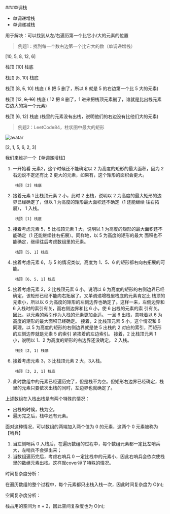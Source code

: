 ###单调栈
- 单调递增栈
- 单调递减栈

用于解决：可以找到从左/右遍历第一个比它小/大的元素的位置

>例题1：找到每一个数右边第一个比它大的数（单调递增栈）

[10, 5, 8, 12, 6]

栈顶 [10] 栈底

栈顶 [5, 10] 栈底

栈顶 [8, ~~5~~, 10] 栈底 ( 8 把 5 删了，所以 8 就是 5 的右边第一个比 5 大的元素)

栈顶 [12, ~~8, 10~~] 栈底 ( 12 把 8 删了，1 进来把栈顶元素删了，谁就是比出栈元素右边大的第一个元素)

栈顶 [6, 12] 栈底 (栈里的元素没有出栈，说明他们的右边没有比他们大的元素)

> 例题2：LeetCode84，柱状图中最大的矩形

![avatar](https://assets.leetcode-cn.com/aliyun-lc-upload/uploads/2018/10/12/histogram_area.png)

[2, 1, 5, 6, 2, 3]

我们来维护一个【单调递增栈】

1. 一开始看 元素2，这个时候还不能确定以 2 为高度的矩形的最大面积，因为 2 右边说不定还有比 2 更大的元素，如果有，这个矩形的面积会更大。

        栈顶 [2] 栈底

2. 接着元素 1 比栈顶元素 2 小，此时 2 出栈，说明以 2 为高度的最大矩形的边界已经确定了，但以 1 为高度的矩形最大面积还不确定（1 还能继续
往右拓展）， 1 入栈。

        栈顶 [1] 栈底

3. 接着考虑元素 5，5 比栈顶元素 1 大，说明以 1 为高度的矩形的最大面积还不能确定（1 还能继续往右拓展）。同样地，以 5 为高度的矩形的最大
面积也不能确定，继续往后考虑数组里的元素。

        栈顶 [5, 1] 栈底

4. 接着考虑元素 6，与 5 的情况类似，高度为 1、5、6 的矩形都右向右拓展的可能。

        栈顶 [6, 5, 1] 栈底

5. 接着考虑元素 2，2 比栈顶元素 6 小，说明以 6 为高度的矩形的右侧边界已经确定，该矩形已经不能向右拓展了。又单调递增栈里栈底的元素肯定比
栈顶的元素小，所以以 6 为高度的矩形的左侧边界也确定了。这样一来，左侧边界和 6 入栈时的索引有关，而右侧边界和比 6 小，使 6 出栈的元素的索
引有关。因此，以元素的索引作为入栈的元素更加合适。
一旦 6 出栈，意味着以 6 为高度的矩形的最大面积已经确定。
接着，2 比栈顶元素 5 小，这个情况和 6 同理，以 5 为高度的矩形的右侧边界就是使 5 出栈的 2 对应的索引，而矩形的左侧边界就是元素 5 的索引
紧挨着的左边索引。
接着，2 比栈顶元素 1 小，说明以 1、2 为高度的矩形的右边界还没确定。
2 入栈。

        栈顶 [2, 1] 栈底

6. 接着考虑元素 3，3 比栈顶元素 2 大，3入栈。

        栈顶 [3, 2, 1] 栈底

7. 此时数组中的元素已经遍历完了，但是栈不为空。但矩形右边界已经确定，栈里的元素只要依次出栈的同时，左边界也就确定了。

上述数组在入栈出栈是有两个特殊的情况：
* 出栈的时候，栈为空。
* 遍历完之后，栈中还有元素。

面对这种情况，可以数组的两端加入两个值为 0 的元素，这两个 0 元素被称为【哨兵】
1. 当左侧哨兵 0 入栈后，在遍历数组的过程中，每个数组元素都一定比左哨兵大，左哨兵不会弹出来；
2. 当数组遍历完后，考虑右哨兵 0 一定比栈中的元素小，因此右哨兵会依次使栈里的数组元素出栈。这样就cover掉了特殊的情况。

时间复杂度分析：

在遍历数组的整个过程中，每个元素都只出栈入栈一次，因此时间复杂度为 O(n);

空间复杂度分析：

栈占用的空间为 n + 2，因此空间复杂度也为 O(n);
